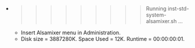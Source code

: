 * >>>>>>>>> Running inst-std-system-alsamixer.sh ...
  * Insert Alsamixer menu in Administration.
  * Disk size = 3887280K. Space Used = 12K. Runtime = 00:00:00:01.

